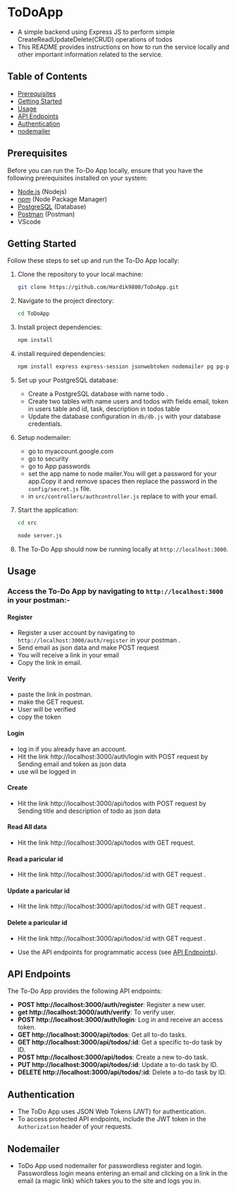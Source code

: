 # ToDoApp
 - A simple backend using Express JS to perform simple CreateReadUpdateDelete(CRUD) operations of todos
 - This README provides instructions on how to run the service locally and other important information related to the service.

## Table of Contents

- [Prerequisites](#prerequisites)
- [Getting Started](#getting-started)
- [Usage](#usage)
- [API Endpoints](#api-endpoints)
- [Authentication](#authentication)
- [nodemailer](#nodemailer)
   

## Prerequisites

Before you can run the To-Do App locally, ensure that you have the following prerequisites installed on your system:

- [Node.js](https://nodejs.org/) (Nodejs)
- [npm](https://www.npmjs.com/) (Node Package Manager)
- [PostgreSQL](https://www.postgresql.org/) (Database)
- [Postman](https://www.postman.com/) (Postman)
- VScode


## Getting Started

Follow these steps to set up and run the To-Do App locally:

1. Clone the repository to your local machine:

   ```bash
   git clone https://github.com/Hardik9800/ToDoApp.git
   ```

2. Navigate to the project directory:

   ```bash
   cd ToDoApp
   ```

3. Install project dependencies:

   ```bash
   npm install
   ```
4. install required dependencies:

   ```bash
   npm install express express-session jsonwebtoken nodemailer pg pg-promise
   ```
   
5. Set up your PostgreSQL database:
   - Create a PostgreSQL database with name todo .
   - Create two tables with name users and todos with fields email, token in users table and id, task, description in todos table
   - Update the database configuration in `db/db.js` with your database credentials.
     
6. Setup nodemailer:
   - go to myaccount.google.com
   - go to security
   - go to App passwords
   - set the app name to node mailer.You will get a password for your app.Copy it and remove spaces then replace the password in the `config/secret.js` file.
   - in `src/controllers/authcontroller.js` replace to with your email.
 
   

7. Start the application:

   ```bash
   cd src
   ```

   ```bash
   node server.js
   ```
8. The To-Do App should now be running locally at `http://localhost:3000`.

## Usage

### Access the To-Do App by navigating to `http://localhost:3000` in your postman:-

#### Register
- Register a user account by navigating to `http://localhost:3000/auth/register` in your postman .
- Send email as json data and make POST request
- You will receive a link in your email
- Copy the link in email.

#### Verify
- paste the link in postman.
- make the GET request.
- User will be verified
- copy the token

#### Login
- log in if you already have an account.
- Hit the link http://localhost:3000/auth/login with POST request by Sending email and token as json data
- use wil be logged in
#### Create
- Hit the link http://localhost:3000/api/todos with POST request by Sending title and description of todo as json data
#### Read All data
- Hit the link http://localhost:3000/api/todos with GET request.
#### Read a paricular id
- Hit the link http://localhost:3000/api/todos/:id with GET request .
#### Update a paricular id
- Hit the link http://localhost:3000/api/todos/:id with GET request .
#### Delete a paricular id
- Hit the link http://localhost:3000/api/todos/:id with GET request .

- Use the API endpoints for programmatic access (see [API Endpoints](#api-endpoints)).

## API Endpoints

The To-Do App provides the following API endpoints:

- **POST http://localhost:3000/auth/register**: Register a new user.
- **get http://localhost:3000/auth/verify**: To verify user.
- **POST http://localhost:3000/auth/login**: Log in and receive an access token.
- **GET http://localhost:3000/api/todos**: Get all to-do tasks.
- **GET http://localhost:3000/api/todos/:id**: Get a specific to-do task by ID.
- **POST http://localhost:3000/api/todos**: Create a new to-do task.
- **PUT http://localhost:3000/api/todos/:id**: Update a to-do task by ID.
- **DELETE http://localhost:3000/api/todos/:id**: Delete a to-do task by ID.  

## Authentication

- The ToDo App uses JSON Web Tokens (JWT) for authentication.
- To access protected API endpoints, include the JWT token in the `Authorization` header of your requests.

## Nodemailer

- ToDo App used nodemailer for passwordless register and login. Passwordless login means entering an email and clicking on a link in the email (a magic link) which takes you to the site and logs you in. 



